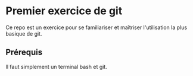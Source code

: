 # Premier exercice de git

Ce repo est un exercice pour se familiariser et maîtriser l'utilisation la plus basique de git.

## Prérequis

Il faut simplement un terminal bash et git.